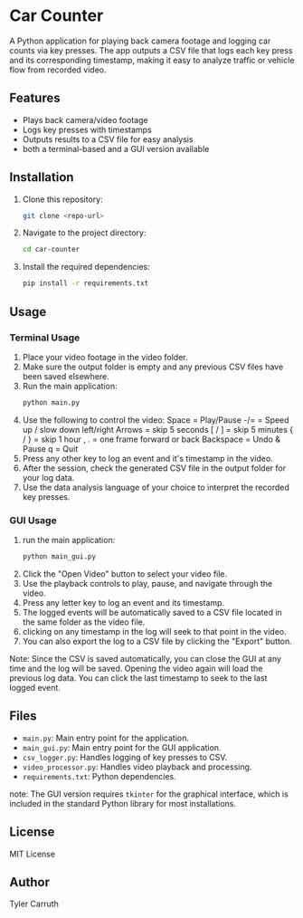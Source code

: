 # Car Counter

A Python application for playing back camera footage and logging car counts via key presses. The app outputs a CSV file that logs each key press and its corresponding timestamp, making it easy to analyze traffic or vehicle flow from recorded video.

## Features
- Plays back camera/video footage
- Logs key presses with timestamps
- Outputs results to a CSV file for easy analysis
- both a terminal-based and a GUI version available

## Installation
1. Clone this repository:
   ```sh
   git clone <repo-url>
   ```
2. Navigate to the project directory:
   ```sh
   cd car-counter
   ```
3. Install the required dependencies:
   ```sh
   pip install -r requirements.txt
   ```

## Usage ########################################

### Terminal Usage
1. Place your video footage in the video folder.
2. Make sure the output folder is empty and any previous CSV files have been saved elsewhere. 
3. Run the main application:
   ```sh
   python main.py
   ```
4. Use the following to control the video: 
      Space = Play/Pause 
      -/= = Speed up / slow down
      left/right Arrows = skip 5 seconds
      [ / ] = skip 5 minutes
      { / } = skip 1 hour
      , . = one frame forward or back
      Backspace = Undo & Pause
      q = Quit 
5. Press any other key to log an event and it's timestamp in the video.
6. After the session, check the generated CSV file in the output folder for your log data.
7. Use the data analysis language of your choice to interpret the recorded key presses.

### GUI Usage
1. run the main application:
   ```sh
   python main_gui.py
   ```
2. Click the "Open Video" button to select your video file.
3. Use the playback controls to play, pause, and navigate through the video.
4. Press any letter key to log an event and its timestamp.
5. The logged events will be automatically saved to a CSV file located in the same folder as the video file. 
6. clicking on any timestamp in the log will seek to that point in the video. 
7. You can also export the log to a CSV file by clicking the "Export" button.

Note: Since the CSV is saved automatically, you can close the GUI at any time and the log will be saved. Opening the video again will load the previous log data. You can click the last timestamp to seek to the last logged event.

## Files
- `main.py`: Main entry point for the application.
- `main_gui.py`: Main entry point for the GUI application.
- `csv_logger.py`: Handles logging of key presses to CSV.
- `video_processor.py`: Handles video playback and processing.
- `requirements.txt`: Python dependencies.

note: The GUI version requires `tkinter` for the graphical interface, which is included in the standard Python library for most installations.

## License
MIT License

## Author
Tyler Carruth
